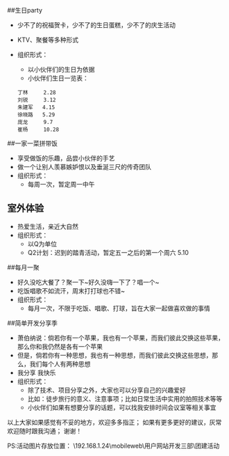 ##生日party

* 少不了的祝福贺卡，少不了的生日蛋糕，少不了的庆生活动
* KTV、聚餐等多种形式
* 组织形式：
    * 以小伙伴们的生日为依据
    * 小伙伴们生日一览表：
    
    ```
    丁林     2.28  
    刘锐     3.12
    朱建军   4.15
    徐晓路   5.29
    庞龙     9.7
    崔杨     10.28
    ```

##一家一菜拼带饭

* 享受做饭的乐趣，品尝小伙伴的手艺
* 做一个让别人羡慕嫉妒恨以及垂涎三尺的传奇团队
* 组织形式：
    * 每周一次，暂定周一中午

## 室外体验

* 热爱生活，亲近大自然
* 组织形式：    
    * 以Q为单位
    * Q2计划：迟到的踏青活动，暂定五一之后的第一个周六 5.10

##每月一聚

* 好久没吃大餐了？聚一下~好久没嗨一下了？唱一个~
* 吃饭唱歌不如流汗，周末打打球也不错~
* 组织形式：
    * 每月一次，不限于吃饭、唱歌、打球，旨在大家一起做喜欢做的事情

##简单开发分享季

* 萧伯纳说：倘若你有一个苹果，我也有一个苹果，而我们彼此交换这些苹果，那么你和我仍然是各有一个苹果
* 但是，倘若你有一种思想，我也有一种思想，而我们彼此交换这些思想，那么，我们每个人有两种思想
* 我分享 我快乐
* 组织形式：
    * 除了技术、项目分享之外，大家也可以分享自己的兴趣爱好
    * 比如：徒步旅行的意义、注意事项；比如日常生活中实用的拍照技术等等
    * 小伙伴们如果有想要分享的话题，可以找我安排时间会议室等相关事宜



以上大家如果感觉有不妥的地方，欢迎多多指正；
如果有更多更好的建议，灰常欢迎随时跟我沟通；
谢谢！

PS:活动图片存放位置：
\\192.168.1.24\mobileweb\用户网站开发三部\团建活动
